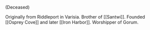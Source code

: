 (Deceased)

Originally from Riddleport in Varisia. 
Brother of [[Santwi]].
Founded [[Osprey Cove]] and later [[Iron Harbor]]. 
Worshipper of Gorum.
